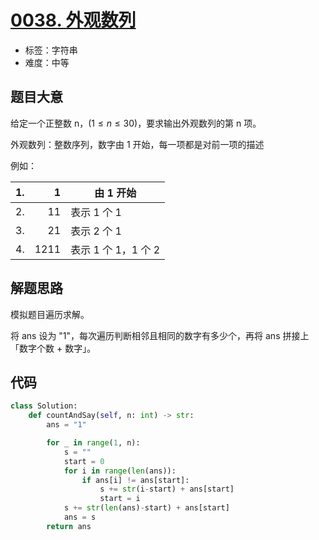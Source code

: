 # [0038. 外观数列](https://leetcode.cn/problems/count-and-say/)

- 标签：字符串
- 难度：中等

## 题目大意

给定一个正整数 n，$(1 \le n \le 30)$，要求输出外观数列的第 n 项。

外观数列：整数序列，数字由 1 开始，每一项都是对前一项的描述

例如：

| 1.  |    1 | 由 1 开始           |
| --- | ---: | ------------------- |
| 2.  |   11 | 表示 1 个 1         |
| 3.  |   21 | 表示 2 个 1         |
| 4.  | 1211 | 表示 1 个 1，1 个 2 |



## 解题思路

模拟题目遍历求解。

将 ans 设为 "1"，每次遍历判断相邻且相同的数字有多少个，再将 ans 拼接上「数字个数 + 数字」。

## 代码

```Python
class Solution:
    def countAndSay(self, n: int) -> str:
        ans = "1"

        for _ in range(1, n):
            s = ""
            start = 0
            for i in range(len(ans)):
                if ans[i] != ans[start]:
                    s += str(i-start) + ans[start]
                    start = i
            s += str(len(ans)-start) + ans[start]
            ans = s
        return ans
```

